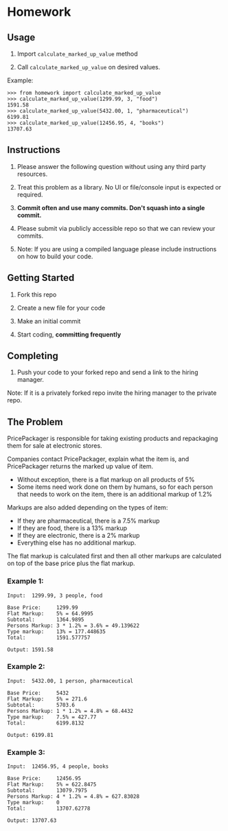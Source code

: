 # Homework
## Usage

1. Import `calculate_marked_up_value` method

2. Call `calculate_marked_up_value` on desired values.

Example:
```
>>> from homework import calculate_marked_up_value
>>> calculate_marked_up_value(1299.99, 3, "food")
1591.58
>>> calculate_marked_up_value(5432.00, 1, "pharmaceutical")
6199.81
>>> calculate_marked_up_value(12456.95, 4, "books")
13707.63
```

## Instructions

1. Please answer the following question without using any third party resources.

1. Treat this problem as a library. No UI or file/console input is expected or required.
 
1. **Commit often and use many commits. Don't squash into a single commit.**

1. Please submit via publicly accessible repo so that we can review your commits.

1. Note: If you are using a compiled language please include instructions on how to build your code.

## Getting Started

1. Fork this repo

1. Create a new file for your code

1. Make an initial commit

1. Start coding, **committing frequently**

## Completing
1. Push your code to your forked repo and send a link to the hiring manager.

Note: If it is a privately forked repo invite the hiring manager to the private repo.

## The Problem

PricePackager is responsible for taking existing products and repackaging them for sale at electronic stores.

Companies contact PricePackager, explain what the item is, and PricePackager returns the marked up value of item.

* Without exception, there is a flat markup on all products of 5%
* Some items need work done on them by humans, so for each person that needs to work on the item, there is an additional markup of 1.2%

Markups are also added depending on the types of item:

* If they are pharmaceutical, there is a 7.5% markup
* If they are food, there is a 13% markup
* If they are electronic, there is a 2% markup
* Everything else has no additional markup.

The flat markup is calculated first and then all other markups are calculated on top of the base price plus the flat markup.

### Example 1:

    Input:  1299.99, 3 people, food
    
    Base Price:     1299.99
    Flat Markup:    5% = 64.9995
    Subtotal:       1364.9895
    Persons Markup: 3 * 1.2% = 3.6% = 49.139622
    Type markup:    13% = 177.448635
    Total:          1591.577757

    Output: 1591.58

### Example 2:

    Input:  5432.00, 1 person, pharmaceutical

    Base Price:     5432
    Flat Markup:    5% = 271.6
    Subtotal:       5703.6
    Persons Markup: 1 * 1.2% = 4.8% = 68.4432
    Type markup:    7.5% = 427.77
    Total:          6199.8132

    Output: 6199.81

### Example 3:

    Input:  12456.95, 4 people, books

    Base Price:     12456.95
    Flat Markup:    5% = 622.8475
    Subtotal:       13079.7975
    Persons Markup: 4 * 1.2% = 4.8% = 627.83028
    Type markup:    0
    Total:          13707.62778

    Output: 13707.63
